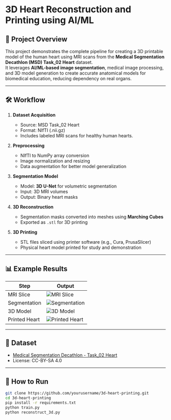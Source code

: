 # 3D Heart Reconstruction and Printing using AI/ML

## 📌 Project Overview
This project demonstrates the complete pipeline for creating a 3D printable model of the human heart using MRI scans from the **Medical Segmentation Decathlon (MSD) Task_02 Heart** dataset.  
It leverages **AI/ML-based image segmentation**, medical image processing, and 3D model generation to create accurate anatomical models for biomedical education, reducing dependency on real organs.

---

## 🛠 Workflow

1. **Dataset Acquisition**  
   - Source: MSD Task_02 Heart  
   - Format: NIfTI (.nii.gz)  
   - Includes labeled MRI scans for healthy human hearts.

2. **Preprocessing**  
   - NIfTI to NumPy array conversion  
   - Image normalization and resizing  
   - Data augmentation for better model generalization  

3. **Segmentation Model**  
   - Model: **3D U-Net** for volumetric segmentation  
   - Input: 3D MRI volumes  
   - Output: Binary heart masks  

4. **3D Reconstruction**  
   - Segmentation masks converted into meshes using **Marching Cubes**  
   - Exported as `.stl` for 3D printing  

5. **3D Printing**  
   - STL files sliced using printer software (e.g., Cura, PrusaSlicer)  
   - Physical heart model printed for study and demonstration  

---

## 📊 Example Results

| Step | Output |
|------|--------|
| MRI Slice | ![MRI Slice](images/mri_slice.png) |
| Segmentation | ![Segmentation](images/segmentation.png) |
| 3D Model | ![3D Model](images/3d_model.png) |
| Printed Heart | ![Printed Heart](images/printed_heart.png) |

---

## 📂 Dataset
- [Medical Segmentation Decathlon - Task_02 Heart](http://medicaldecathlon.com/)  
- License: CC-BY-SA 4.0  

---

## 🚀 How to Run
```bash
git clone https://github.com/yourusername/3d-heart-printing.git
cd 3d-heart-printing
pip install -r requirements.txt
python train.py
python reconstruct_3d.py
